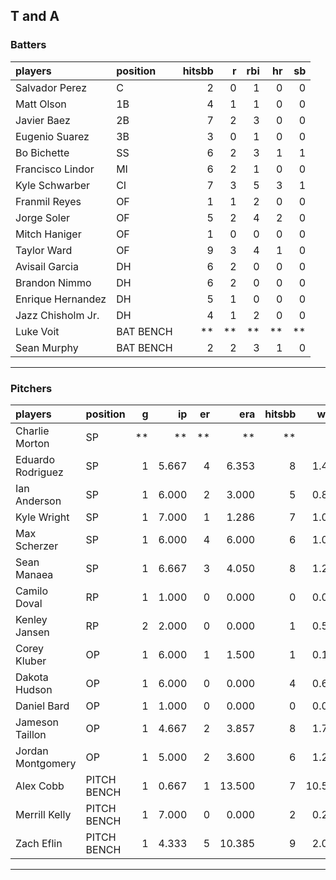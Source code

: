 ## T and A

### Batters

 
|players           |position  | hitsbb|  r| rbi| hr| sb| 
|:-----------------|:---------|------:|--:|---:|--:|--:| 
|Salvador Perez    |C         |      2|  0|   1|  0|  0| 
|Matt Olson        |1B        |      4|  1|   1|  0|  0| 
|Javier Baez       |2B        |      7|  2|   3|  0|  0| 
|Eugenio Suarez    |3B        |      3|  0|   1|  0|  0| 
|Bo Bichette       |SS        |      6|  2|   3|  1|  1| 
|Francisco Lindor  |MI        |      6|  2|   1|  0|  0| 
|Kyle Schwarber    |CI        |      7|  3|   5|  3|  1| 
|Franmil Reyes     |OF        |      1|  1|   2|  0|  0| 
|Jorge Soler       |OF        |      5|  2|   4|  2|  0| 
|Mitch Haniger     |OF        |      1|  0|   0|  0|  0| 
|Taylor Ward       |OF        |      9|  3|   4|  1|  0| 
|Avisail Garcia    |DH        |      6|  2|   0|  0|  0| 
|Brandon Nimmo     |DH        |      6|  2|   0|  0|  0| 
|Enrique Hernandez |DH        |      5|  1|   0|  0|  0| 
|Jazz Chisholm Jr. |DH        |      4|  1|   2|  0|  0| 
|Luke Voit         |BAT BENCH |     **| **|  **| **| **| 
|Sean Murphy       |BAT BENCH |      2|  2|   3|  1|  0| 


* * *

### Pitchers

 
|players           |position    |  g|    ip| er|    era| hitsbb|   whip| so|  w| sv| 
|:-----------------|:-----------|--:|-----:|--:|------:|------:|------:|--:|--:|--:| 
|Charlie Morton    |SP          | **|    **| **|     **|     **|     **| **| **| **| 
|Eduardo Rodriguez |SP          |  1| 5.667|  4|  6.353|      8|  1.412|  5|  0|  0| 
|Ian Anderson      |SP          |  1| 6.000|  2|  3.000|      5|  0.833|  5|  1|  0| 
|Kyle Wright       |SP          |  1| 7.000|  1|  1.286|      7|  1.000|  8|  1|  0| 
|Max Scherzer      |SP          |  1| 6.000|  4|  6.000|      6|  1.000|  9|  1|  0| 
|Sean Manaea       |SP          |  1| 6.667|  3|  4.050|      8|  1.200|  6|  0|  0| 
|Camilo Doval      |RP          |  1| 1.000|  0|  0.000|      0|  0.000|  3|  0|  0| 
|Kenley Jansen     |RP          |  2| 2.000|  0|  0.000|      1|  0.500|  2|  0|  2| 
|Corey Kluber      |OP          |  1| 6.000|  1|  1.500|      1|  0.167|  6|  1|  0| 
|Dakota Hudson     |OP          |  1| 6.000|  0|  0.000|      4|  0.667|  4|  1|  0| 
|Daniel Bard       |OP          |  1| 1.000|  0|  0.000|      0|  0.000|  2|  0|  1| 
|Jameson Taillon   |OP          |  1| 4.667|  2|  3.857|      8|  1.714|  4|  0|  0| 
|Jordan Montgomery |OP          |  1| 5.000|  2|  3.600|      6|  1.200|  5|  0|  0| 
|Alex Cobb         |PITCH BENCH |  1| 0.667|  1| 13.500|      7| 10.500|  0|  0|  0| 
|Merrill Kelly     |PITCH BENCH |  1| 7.000|  0|  0.000|      2|  0.286|  4|  1|  0| 
|Zach Eflin        |PITCH BENCH |  1| 4.333|  5| 10.385|      9|  2.077|  3|  0|  0| 


* * *


